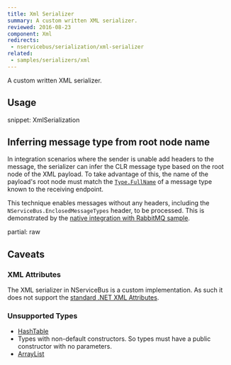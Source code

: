 ```yaml
---
title: Xml Serializer
summary: A custom written XML serializer.
reviewed: 2016-08-23
component: Xml
redirects:
 - nservicebus/serialization/xml-serializer
related:
 - samples/serializers/xml
---
```


A custom written XML serializer.


## Usage

snippet: XmlSerialization

## Inferring message type from root node name

In integration scenarios where the sender is unable add headers to the message, the serializer can infer the CLR message type based on the root node of the XML payload. To take advantage of this, the name of the payload's root node must match the [`Type.FullName`](https://msdn.microsoft.com/en-us/library/system.type.fullname) of a message type known to the receiving endpoint.

This technique enables messages without any headers, including the `NServiceBus.EnclosedMessageTypes` header, to be processed. This is demonstrated by the [native integration with RabbitMQ sample](/samples/rabbitmq/native-integration/).

partial: raw


## Caveats


### XML Attributes

The XML serializer in NServiceBus is a custom implementation. As such it does not support the [standard .NET XML Attributes](https://docs.microsoft.com/en-us/dotnet/framework/serialization/controlling-xml-serialization-using-attributes).


### Unsupported Types

 * [HashTable](https://msdn.microsoft.com/en-us/library/system.collections.hashtable.aspx)
 * Types with non-default constructors. So types must have a public constructor with no parameters.
 * [ArrayList](https://msdn.microsoft.com/en-us/library/system.collections.arraylist.aspx)